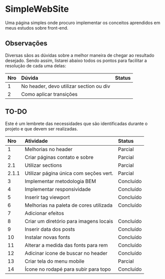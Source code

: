 # SimpleWebSite

Uma página simples onde procuro implementar os conceitos aprendidos em meus 
estudos sobre front-end.

## Observações

Diversas sãos as dúvidas sobre a melhor maneira de chegar ao resultado desejado. Sendo assim, listarei abaixo todos os pontos para facilitar a 
resolução de cada uma delas:

|Nro     |Dúvida                                 |Status         |
|:--     |:--                                    |:--            |
|1       |No header, devo utilizar section ou div|               |
|2       |Como aplicar transições                |               |

## TO-DO

Este é um lembrete das necessidades que são identificadas durante o projeto e 
que devem ser realizadas.

|Nro     |Atividade                              |Status         |
|:--     |:--                                    |:--            |
|1       |Melhorias no header                    |Parcial        |
|2       |Criar páginas contato e sobre          |Parcial        |
|2.1     |Utilizar sections                      |Parcial        |
|2.1.1   |Utilizar página única com seções vert. |Parcial        |
|3       |Implementar metodologia BEM            |Concluído      |
|4       |Implementar responsividade             |Concluído      |
|5       |Inserir tag viewport                   |Concluído      |
|6       |Melhorias na paleta de cores utilizada |Concluído      |
|7       |Adicionar efeitos                      |               |
|8       |Criar um diretório para imagens locais |Concluído      |
|9       |Inserir data dos posts                 |Concluído      |
|10      |Instalar novas fonts                   |Concluído      |
|11      |Alterar a medida das fonts para rem    |Concluído      |
|12      |Adicinar icone de buscar no header     |Concluído      |
|13      |Criar tela do menu mobile              |Parcial        |
|14      |Ícone no rodapé para subir para topo   |Concluído      |
